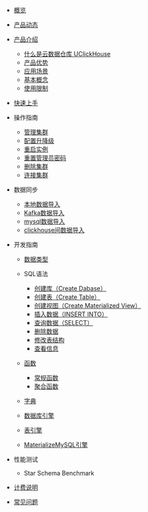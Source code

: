 
* [概览](/uclickhouse/README)

* [产品动态](/uclickhouse/dynamics)

* [产品介绍](/uclickhouse/architecture)

    * [什么是云数据仓库 UClickHouse](/uclickhouse/architecture/simple_intro)
    * [产品优势](/uclickhouse/architecture/advantages)
    * [应用场景](/uclickhouse/architecture/scenarios)
    * [基本概念](/uclickhouse/architecture/basic_concept)
    * [使用限制](/uclickhouse/architecture/limit)
    
* [快速上手](/uclickhouse/gettingstart)

* 操作指南
    * [管理集群](/uclickhouse/operation_guide/manage_cluster)
    * [配置升降级](/uclickhouse/operation_guide/resize_cluster)
    * [重启实例](/uclickhouse/operation_guide/restart_cluster)
    * [重置管理员密码](/uclickhouse/operation_guide/reset_password)
    * [删除集群](/uclickhouse/operation_guide/delete_cluster)
    * [连接集群](/uclickhouse/operation_guide/connect_cluster)
    
* 数据同步
    * [本地数据导入](/uclickhouse/dump_data/local_data)
    * [Kafka数据导入](/uclickhouse/dump_data/kafka_data)
    * [mysql数据导入](/uclickhouse/dump_data/mysql_data)
    * [clickhouse间数据导入](/uclickhouse/dump_data/clickhouse_data)
    
* 开发指南

    * [数据类型](/uclickhouse/developer/data_type)
    
    * SQL语法
      * [创建库（Create Dabase）](/uclickhouse/developer/sql_grammar/create_database)
      * [创建表（Create Table）](/uclickhouse/developer/sql_grammar/create_table)
      * [创建视图（Create Materialized View）](/uclickhouse/developer/sql_grammar/materialized_view)
      * [插入数据（INSERT INTO）](/uclickhouse/developer/sql_grammar/insert_into)
      * [查询数据（SELECT）](/uclickhouse/developer/sql_grammar/select)
      * [删除数据](/uclickhouse/developer/sql_grammar/delete)
      * [修改表结构](/uclickhouse/developer/sql_grammar/modify_table)
      * [查看信息](/uclickhouse/developer/sql_grammar/show_info)
      
    * [函数](/uclickhouse/developer/functions)
    
      * [常规函数](/uclickhouse/developer/functions/conventional)
      * [聚合函数](/uclickhouse/developer/functions/aggregation)
    
    * [字典](/uclickhouse/developer/dictionary)
    
    * [数据库引擎](/uclickhouse/developer/database_engine)
    
    * [表引擎](/uclickhouse/developer/table_engine)
    
    * [MaterializeMySQL引擎](/uclickhouse/developer/materializeMySQL)
    
* 性能测试
    * Star Schema Benchmark

* [计费说明](/uclickhouse/price)

* [常见问题](/uclickhouse/problem)

